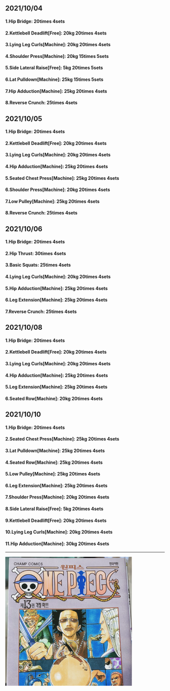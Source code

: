 ## 2021/10/04
#### 1.Hip Bridge: 20times 4sets
#### 2.Kettlebell Deadlift\[Free\]: 20kg 20times 4sets
#### 3.Lying Leg Curls\[Machine\]: 20kg 20times 4sets
#### 4.Shoulder Press\[Machine\]: 20kg 15times 5sets
#### 5.Side Lateral Raise\[Free\]: 5kg 20times 5sets
#### 6.Lat Pulldown\[Machine\]: 25kg 15times 5sets
#### 7.Hip Adduction\[Machine\]: 25kg 20times 4sets
#### 8.Reverse Crunch: 25times 4sets

## 2021/10/05
#### 1.Hip Bridge: 20times 4sets
#### 2.Kettlebell Deadlift\[Free\]: 20kg 20times 4sets
#### 3.Lying Leg Curls\[Machine\]: 20kg 20times 4sets
#### 4.Hip Adduction\[Machine\]: 25kg 20times 4sets
#### 5.Seated Chest Press\[Machine\]: 25kg 20times 4sets
#### 6.Shoulder Press\[Machine\]: 20kg 20times 4sets
#### 7.Low Pulley\[Machine\]: 25kg 20times 4sets
#### 8.Reverse Crunch: 25times 4sets

## 2021/10/06
#### 1.Hip Bridge: 20times 4sets
#### 2.Hip Thrust: 30times 4sets
#### 3.Basic Squats: 25times 4sets
#### 4.Lying Leg Curls\[Machine\]: 20kg 20times 4sets
#### 5.Hip Adduction\[Machine\]: 25kg 20times 4sets
#### 6.Leg Extension\[Machine\]: 25kg 20times 4sets
#### 7.Reverse Crunch: 25times 4sets

## 2021/10/08
#### 1.Hip Bridge: 20times 4sets
#### 2.Kettlebell Deadlift\[Free\]: 20kg 20times 4sets
#### 3.Lying Leg Curls\[Machine\]: 20kg 20times 4sets
#### 4.Hip Adduction\[Machine\]: 25kg 20times 4sets
#### 5.Leg Extension\[Machine\]: 25kg 20times 4sets
#### 6.Seated Row\[Machine\]: 20kg 20times 4sets

## 2021/10/10
#### 1.Hip Bridge: 20times 4sets
#### 2.Seated Chest Press\[Machine\]: 25kg 20times 4sets
#### 3.Lat Pulldown\[Machine\]: 25kg 20times 4sets
#### 4.Seated Row\[Machine\]: 25kg 20times 4sets
#### 5.Low Pulley\[Machine\]: 25kg 20times 4sets
#### 6.Leg Extension\[Machine\]: 25kg 20times 4sets
#### 7.Shoulder Press\[Machine\]: 20kg 20times 4sets
#### 8.Side Lateral Raise\[Free\]: 5kg 20times 4sets
#### 9.Kettlebell Deadlift\[Free\]: 20kg 20times 4sets
#### 10.Lying Leg Curls\[Machine\]: 20kg 20times 4sets
#### 11.Hip Adduction\[Machine\]: 30kg 20times 4sets
---

<img src='./_resources/__013.png' width='400px' />
